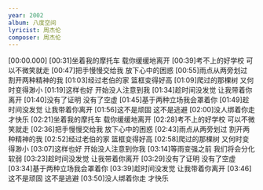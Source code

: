 ```yaml
---
year: 2002
album: 八度空间
lyricist: 周杰伦
composer: 周杰伦
---
```

[00:00.000]
[00:31]坐着我的摩托车 载你缓缓地离开
[00:39]考不上的好学校 可以不微笑就走
[00:47]把手慢慢交给我 放下心中的困惑
[00:55]雨点从两旁划过 割开两种精神的我
[01:03]经过老伯的家 篮框变得好高
[01:09]爬过的那棵树 又何时变得渺小
[01:19]这样也好 开始没人注意到我
[01:34]趁时间没发觉 让我带着你离开
[01:40]没有了证明 没有了空虚
[01:45]基于两种立场我会罩着你
[01:49]趁时间没发觉 让我带着你离开
[01:56]这不是顽固 这不是逃避
[02:00]没人绑着你走 才快乐
[02:21]坐着我的摩托车 载你缓缓地离开
[02:28]考不上的好学校 可以不微笑就走
[02:36]把手慢慢交给我 放下心中的困惑
[02:43]雨点从两旁划过 割开两种精神的我
[02:52]经过老伯的家 篮框变得好高
[02:58]爬过的那棵树 又何时变得渺小
[03:07]这样也好 开始没人注意到你我
[03:14]等雨变强之前 我们将会分化软弱
[03:23]趁时间没发觉 让我带着你离开
[03:29]没有了证明 没有了空虚
[03:34]基于两种立场我会罩着你
[03:39]趁时间没发觉 让我带着你离开
[03:46]这不是顽固 这不是逃避
[03:50]没人绑着你走 才快乐